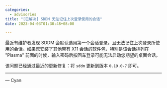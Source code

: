 ```yaml
---
categories:
  - advisories
title: "[已解决] SDDM 无法记住上次登录使用的会话"
date: 2023-04-03T01:30:48+08:00

---
```


最近有维护者发现 SDDM 会默认选用第一个会话登录，且无法记住上次登录所使用的会话。如果您安装了其他带有 X11 会话的软件包，特别是该会话排列在 "Plasma" 前面的时候，输入密码后按回车登录可能无法启动您期望的桌面会话。

该问题已经通过最近的更新修复：将 `sddm` 更新到版本 `0.19.0-7` 即可。

---

— Cyan
